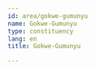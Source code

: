 ```yaml
---
id: area/gokwe-gumunyu
name: Gokwe-Gumunyu
type: constituency
lang: en
title: Gokwe-Gumunyu

---
```

